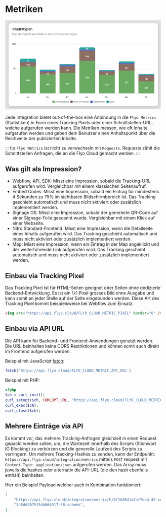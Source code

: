 # Metriken

![Flyo Metrics](assets/dashboard.png)

Jede Integration bietet out-of-the-box eine Anbindung in die `Flyo Metrics` (Statistiken) in Form eines Tracking Pixels oder einer Schnittstellen-URL, welche aufgerufen werden kann. Die Metriken messen, wie oft Inhalte aufgerufen werden und geben dem Benutzer einen Anhaltspunkt über die Reichweite der publizierten Inhalte.

::: tip
`Flyo Metrics` ist nicht zu verwechseln mit `Requests`. Requests zählt die Schnittstellen Anfragen, die an die Flyo Cloud gemacht werden.
:::

## Was gilt als Impression?

+ Webflow, API, SDK: Misst eine Impression, sobald die Tracking-URL aufgerufen wird. Vergleichbar mit einem klassischen Seitenaufruf.
+ Embed Codes: Misst eine Impression, sobald ein Eintrag für mindestens 4 Sekunden zu 75% im sichtbaren Bildschirmbereich ist. Das Tracking geschieht automatisch und muss nicht aktiviert oder zusätzlich implementiert werden.
+ Signage OS: Misst eine Impression, sobald der generierte QR-Code auf einer Signage-Folie gescannt wurde. Vergleichbar mit einem Klick auf einer Webseite.
+ Nitro Standard-Frontend: Misst eine Impression, wenn die Detailseite eines Inhalts aufgerufen wird. Das Tracking geschieht automatisch und muss nicht aktiviert oder zusätzlich implementiert werden.
+ Map: Misst eine Impression, wenn ein Eintrag in der Map angeklickt und der weiterführende Link aufgerufen wird. Das Tracking geschieht automatisch und muss nicht aktiviert oder zusätzlich implementiert werden.

## Einbau via Tracking Pixel

Das Tracking Pixel ist für HTML-Seiten geeignet oder Seiten ohne dedizierte Backend-Entwicklung. Es ist ein 1x1 Pixel grosses Bild ohne Ausgabe und kann somit an jeder Stelle auf der Seite eingebunden werden. Diese Art des Tracking Pixel kommt beispielsweise bei Webflow zum Einsatz.

```html
<img src="https://api.flyo.cloud/FLYO_CLOUD_METRIC_PIXEL" border="0" />
```

## Einbau via API URL

Die API kann für Backend- und Frontend-Anwendungen genutzt werden. Die URL beinhalten keine CORS Restriktionen und können somit auch direkt im Frontend aufgerufen werden.

Beispiel mit JavaScript [fetch](https://developer.mozilla.org/en-US/docs/Web/API/Fetch_API/Using_Fetch):

```js
fetch('https://api.flyo.cloud/FLYO_CLOUD_METRIC_API_URL')
```

Beispiel mit PHP:

```php
<?php
$ch = curl_init();
curl_setopt($ch, CURLOPT_URL, "https://api.flyo.cloud/FLYO_CLOUD_METRIC_API_URL");
curl_exec($ch);
curl_close($ch);
```

## Mehrere Einträge via API

Es kommt vor, das mehrere Tracking-Anfragen gleichzeit in einen Request gepackt werden sollen, um, die Wartezeit innerhalb des Scripts (Stichwort IO Blocking) zu verkürzen und die generelle Laufzeit des Scripts zu verringern. Um mehrere Tracking-Hashes zu senden, kann der Endpunkt: `https://api.flyo.cloud/integration/metrics` mittels `POST` request mit `Content-Type: application/json` aufgerufen werden. Das Array muss jeweils die hashes oder alternativ die API-URL (die den hash ebenfalls enthält) beinhalten.

Hier ein Beispiel Payload welcher auch in Kombination funktioniert:

```json
[
    "https://api.flyo.cloud/integration/metric/h/5f1b6641a7af7ee4-46-schema",
    "3d8dd5075f5db664917-58-schema",
]
```
